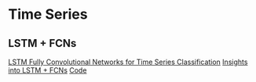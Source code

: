 # Time Series

## LSTM + FCNs
[LSTM Fully Convolutional Networks for Time Series Classification](https://arxiv.org/pdf/1709.05206.pdf)
[Insights into LSTM + FCNs](https://arxiv.org/pdf/1902.10756.pdf)
[Code](https://github.com/titu1994/LSTM-FCN)
